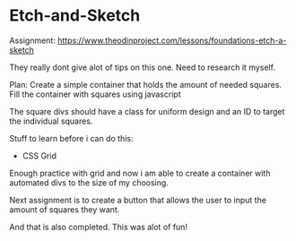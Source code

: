 # Etch-and-Sketch
Assignment: https://www.theodinproject.com/lessons/foundations-etch-a-sketch

They really dont give alot of tips on this one. Need to research it myself.

Plan:
Create a simple container that holds the amount of needed squares.
Fill the container with squares using javascript

The square divs should have a class for uniform design and an ID to target the individual squares.

Stuff to learn before i can do this:
- CSS Grid

Enough practice with grid and now i am able to create a container with automated divs to the size of my choosing.

Next assignment is to create a button that allows the user to input the amount of squares they want.

And that is also completed. This was alot of fun!